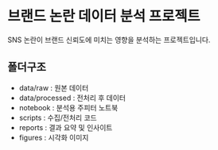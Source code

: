 # 브랜드 논란 데이터 분석 프로젝트
SNS 논란이 브랜드 신뢰도에 미치는 영향을 분석하는 프로젝트입니다.

## 폴더구조
- data/raw : 원본 데이터
- data/processed : 전처리 후 데이터
- notebook : 분석용 주피터 노트북
- scripts : 수집/전처리 코드
- reports : 결과 요약 및 인사이트
- figures : 시각화 이미지